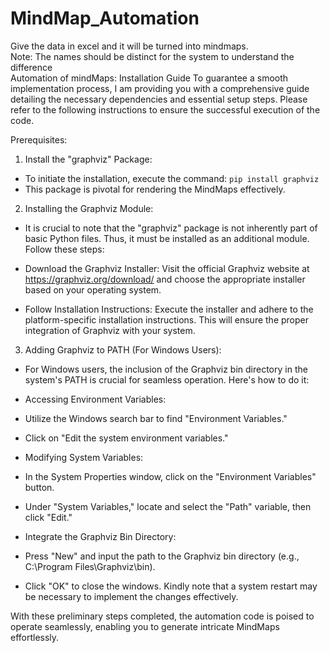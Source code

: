 # MindMap_Automation
Give the data in excel and it will be turned into mindmaps.<br> Note: The names should be distinct for the system to understand the difference<br>
Automation of mindMaps: Installation Guide
To guarantee a smooth implementation process, I am providing you with a comprehensive
guide detailing the necessary dependencies and essential setup steps. Please refer to the
following instructions to ensure the successful execution of the code.

Prerequisites:

1. Install the &quot;graphviz&quot; Package:
- To initiate the installation, execute the command: `pip install graphviz`
- This package is pivotal for rendering the MindMaps effectively.

2. Installing the Graphviz Module:
- It is crucial to note that the &quot;graphviz&quot; package is not inherently part of basic Python files.
Thus, it must be installed as an additional module. Follow these steps:

- Download the Graphviz Installer:
Visit the official Graphviz website at https://graphviz.org/download/ and choose the
appropriate installer based on your operating system.

- Follow Installation Instructions:
Execute the installer and adhere to the platform-specific installation instructions. This will
ensure the proper integration of Graphviz with your system.

3. Adding Graphviz to PATH (For Windows Users):
- For Windows users, the inclusion of the Graphviz bin directory in the system&#39;s PATH is
crucial for seamless operation. Here&#39;s how to do it:

- Accessing Environment Variables:
- Utilize the Windows search bar to find &quot;Environment Variables.&quot;
- Click on &quot;Edit the system environment variables.&quot;

- Modifying System Variables:
- In the System Properties window, click on the &quot;Environment Variables&quot; button.
- Under &quot;System Variables,&quot; locate and select the &quot;Path&quot; variable, then click &quot;Edit.&quot;

- Integrate the Graphviz Bin Directory:
- Press &quot;New&quot; and input the path to the Graphviz bin directory (e.g., C:\Program
Files\Graphviz\bin).
- Click &quot;OK&quot; to close the windows. Kindly note that a system restart may be necessary to
implement the changes effectively.

With these preliminary steps completed, the automation code is poised to operate seamlessly,
enabling you to generate intricate MindMaps effortlessly.

